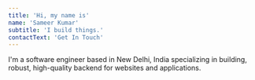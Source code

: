 ```yaml
---
title: 'Hi, my name is'
name: 'Sameer Kumar'
subtitle: 'I build things.'
contactText: 'Get In Touch'
---
```


I'm a software engineer based in New Delhi, India specializing in building, robust, high-quality backend for websites and applications.
